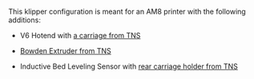 This klipper configuration is meant for an AM8 printer with the following additions:

* V6 Hotend with [a carriage from TNS](https://www.thingiverse.com/thing:2099577)

* [Bowden Extruder from TNS](https://www.thingiverse.com/thing:2204941)

* Inductive Bed Leveling Sensor with [rear carriage holder from TNS](https://www.thingiverse.com/thing:2219963)
